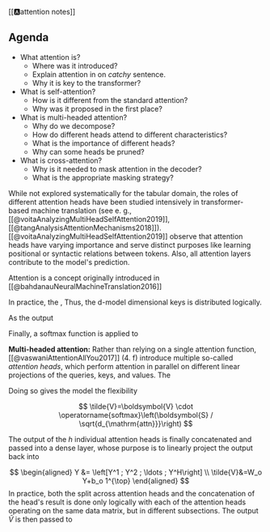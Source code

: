 [[🅰️attention notes]]

## Agenda
- What attention is?
	- Where was it introduced?
	- Explain attention in on *catchy* sentence.
	- Why it is key to the transformer?
- What is self-attention?
	- How is it different from the standard attention?
	- Why was it proposed in the first place?
- What is multi-headed attention?
	- Why do we decompose?
	- How do different heads attend to different characteristics?
	- What is the importance of different heads?
	- Why can some heads be pruned?
- What is cross-attention?
	- Why is it needed to mask attention in the decoder?
	- What is the appropriate masking strategy?


While not explored systematically for the tabular domain, the roles of different attention heads have been studied intensively in transformer-based machine translation (see e. g., [[@voitaAnalyzingMultiHeadSelfAttention2019]], [[@tangAnalysisAttentionMechanisms2018]]).  [[@voitaAnalyzingMultiHeadSelfAttention2019]] observe that attention heads have varying importance and serve distinct purposes like learning positional or syntactic relations between tokens. Also, all attention layers contribute to the model's prediction. 


Attention is a concept originally introduced in [[@bahdanauNeuralMachineTranslation2016]]


In practice,  the , Thus, the d-model dimensional keys is distributed logically. 


As the output 

Finally, a softmax function is applied to 

**Multi-headed attention:**
Rather than relying on a single attention function, [[@vaswaniAttentionAllYou2017]] (4. f) introduce multiple so-called *attention heads*, which perform attention in parallel on different linear projections of the queries, keys, and values. The 

Doing so gives the model the flexibility


$$
\tilde{V}=\boldsymbol{V} \cdot \operatorname{softmax}\left(\boldsymbol{S} / \sqrt{d_{\mathrm{attn}}}\right)
$$

The output of the $h$ individual attention heads is finally concatenated and passed into a dense layer, whose purpose is to linearly project the output back into

$$
\begin{aligned}
Y &= \left[Y^1 ; Y^2 ; \ldots ; Y^H\right] \\
\tilde{V}&=W_o Y+b_o 1^{\top}
\end{aligned}
$$
In practice, both the split across attention heads and the concatenation of the head's result is done only logically with each of the attention heads operating on the same data matrix, but in different subsections. The output $\tilde{V}$ is then passed to 
